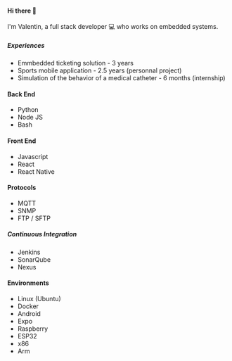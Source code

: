 #### Hi there 👋

I'm Valentin, a full stack developer 💻 who works on embedded systems.

##### Experiences

- Emmbedded ticketing solution                     - 3 years
- Sports mobile application                        - 2.5 years  (personnal project)
- Simulation of the behavior of a medical catheter - 6 months (internship)

#### Back End 
- Python
- Node JS
- Bash

#### Front End
- Javascript
- React
- React Native

#### Protocols
- MQTT
- SNMP
- FTP / SFTP

##### Continuous Integration
- Jenkins
- SonarQube
- Nexus

#### Environments
- Linux (Ubuntu)
- Docker
- Android
- Expo
- Raspberry
- ESP32
- x86
- Arm
